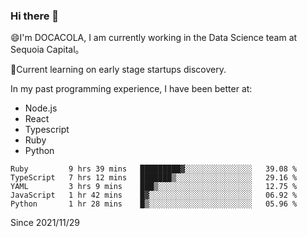 ### Hi there 👋

<!--
**fengliu222/fengliu222** is a ✨ _special_ ✨ repository because its `README.md` (this file) appears on your GitHub profile.

Here are some ideas to get you started:

- 🔭 I’m currently working on ...
- 🌱 I’m currently learning ...
- 👯 I’m looking to collaborate on ...
- 🤔 I’m looking for help with ...
- 💬 Ask me about ...
- 📫 How to reach me: ...
- 😄 Pronouns: ...
- ⚡ Fun fact: ...
-->

😄I'm DOCACOLA, I am currently working in the Data Science team at Sequoia Capital。

🌱Current learning on early stage startups discovery.

In my past programming experience, I have been better at:
- Node.js
- React
- Typescript
- Ruby
- Python



<!--START_SECTION:waka-->
```text
Ruby         9 hrs 39 mins   █████████▓░░░░░░░░░░░░░░░   39.08 % 
TypeScript   7 hrs 12 mins   ███████▒░░░░░░░░░░░░░░░░░   29.16 % 
YAML         3 hrs 9 mins    ███▒░░░░░░░░░░░░░░░░░░░░░   12.75 % 
JavaScript   1 hr 42 mins    █▓░░░░░░░░░░░░░░░░░░░░░░░   06.92 % 
Python       1 hr 28 mins    █▒░░░░░░░░░░░░░░░░░░░░░░░   05.96 % 
```
<!--END_SECTION:waka-->
Since 2021/11/29
